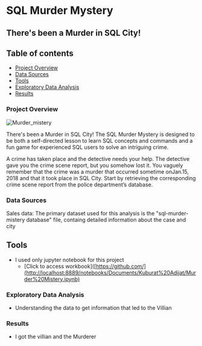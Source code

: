 # SQL Murder Mystery 

## There's been a Murder in SQL City!

## Table of contents

- [Project Overview](#project-overview)
- [Data Sources](#data-sources)
- [Tools](#tools)
- [Exploratory Data Analysis](#exploratory-data-analysis)
- [Results](#results)


### Project Overview

![Murder_mistery](https://github.com/Aliyu-Kuburat/Murder--Mistery/assets/156312358/915d7d8b-f922-4c93-aea6-3c212e5749af)

There's been a Murder in SQL City! The SQL Murder Mystery is designed to be both a self-directed lesson to learn SQL concepts and commands and a fun game for experienced SQL users to solve an intriguing crime.

A crime has taken place and the detective needs your help. The detective gave you the crime scene report, but you somehow lost it. You vaguely remember that the crime was a ​murder​ that occurred sometime on ​Jan.15, 2018​ and that it took place in ​SQL City​. Start by retrieving the corresponding crime scene report from the police department’s database.


### Data Sources

Sales data: The primary dataset used for this analysis is the "sql-murder-mistery database" file, containg detailed information about the case and city

## Tools

- I used only jupyter notebook for this project
  - [Click to access workbook]([https://github.com/](http://localhost:8889/notebooks/Documents/Kuburat%20Adijat/Murder%20Mistery.ipynb)

### Exploratory Data Analysis

 - Understanding the data to get information that led to the Villian
 
### Results
- I got the villian and the Murderer







